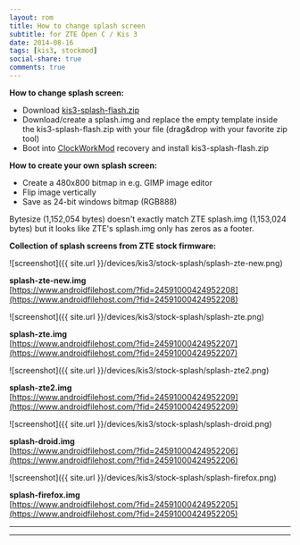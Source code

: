 ```yaml
---
layout: rom
title: How to change splash screen
subtitle: for ZTE Open C / Kis 3
date: 2014-08-16
tags: [kis3, stockmod]
social-share: true
comments: true
---
```


**How to change splash screen:**

- Download [kis3-splash-flash.zip](https://www.androidfilehost.com/?fid=24591000424952204)
- Download/create a splash.img and replace the empty template inside the kis3-splash-flash.zip with your file (drag&drop with your favorite zip tool)
- Boot into [ClockWorkMod](/devices/kis3/CWM) recovery and install kis3-splash-flash.zip

**How to create your own splash screen:**

- Create a 480x800 bitmap in e.g. GIMP image editor
- Flip image vertically
- Save as 24-bit windows bitmap (RGB888)

Bytesize (1,152,054 bytes) doesn't exactly match ZTE splash.img (1,153,024 bytes) but it looks like ZTE's splash.img only has zeros as a footer.

**Collection of splash screens from ZTE stock firmware:**

![screenshot]({{ site.url }}/devices/kis3/stock-splash/splash-zte-new.png)

**splash-zte-new.img**  
[https://www.androidfilehost.com/?fid=24591000424952208](https://www.androidfilehost.com/?fid=24591000424952208)

![screenshot]({{ site.url }}/devices/kis3/stock-splash/splash-zte.png)

**splash-zte.img**  
[https://www.androidfilehost.com/?fid=24591000424952207](https://www.androidfilehost.com/?fid=24591000424952207)

![screenshot]({{ site.url }}/devices/kis3/stock-splash/splash-zte2.png)

**splash-zte2.img**  
[https://www.androidfilehost.com/?fid=24591000424952209](https://www.androidfilehost.com/?fid=24591000424952209)

![screenshot]({{ site.url }}/devices/kis3/stock-splash/splash-droid.png)

**splash-droid.img**  
[https://www.androidfilehost.com/?fid=24591000424952206](https://www.androidfilehost.com/?fid=24591000424952206)

![screenshot]({{ site.url }}/devices/kis3/stock-splash/splash-firefox.png)

**splash-firefox.img**  
[https://www.androidfilehost.com/?fid=24591000424952205](https://www.androidfilehost.com/?fid=24591000424952205)

----
----
